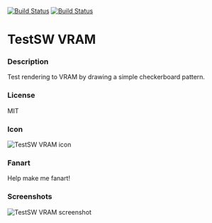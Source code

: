 [![Build Status](https://travis-ci.org/kodi-game/game.libretro.vram-test.svg?branch=master)](https://travis-ci.org/kodi-game/game.libretro.vram-test)
[![Build Status](https://ci.appveyor.com/api/projects/status/github/kodi-game/game.libretro.vram-test?svg=true)](https://ci.appveyor.com/project/kodi-game/game-libretro-vram-test)

# TestSW VRAM

### Description

Test rendering to VRAM by drawing a simple checkerboard pattern.

### License

MIT

### Icon

![TestSW VRAM icon](game.libretro.vram-test/resources/icon.png)

### Fanart

Help make me fanart!

### Screenshots

![TestSW VRAM screenshot](game.libretro.vram-test/resources/screenshot-01.png)
